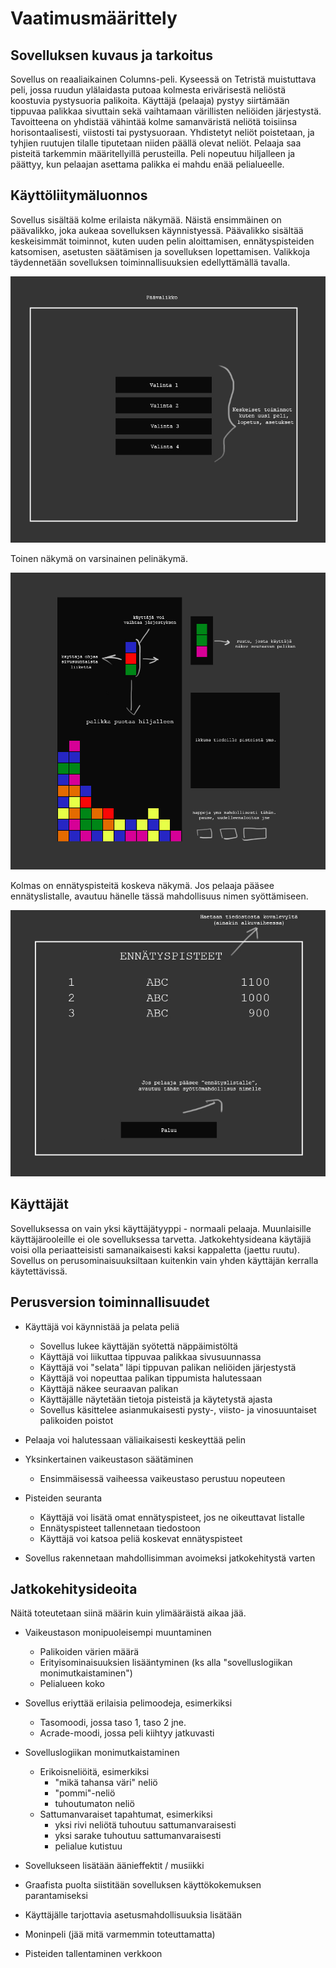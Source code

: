# Vaatimusmäärittely

## Sovelluksen kuvaus ja tarkoitus

Sovellus on reaaliaikainen Columns-peli. Kyseessä on Tetristä muistuttava peli, jossa ruudun ylälaidasta putoaa kolmesta erivärisestä neliöstä koostuvia pystysuoria palikoita. Käyttäjä (pelaaja) pystyy siirtämään tippuvaa palikkaa sivuttain sekä vaihtamaan värillisten neliöiden järjestystä. Tavoitteena on yhdistää vähintää kolme samanväristä neliötä toisiinsa horisontaalisesti, viistosti tai pystysuoraan. Yhdistetyt neliöt poistetaan, ja tyhjien ruutujen tilalle tiputetaan niiden päällä olevat neliöt. Pelaaja saa pisteitä tarkemmin määritellyillä perusteilla. Peli nopeutuu hiljalleen ja päättyy, kun pelaajan asettama palikka ei mahdu enää pelialueelle.

## Käyttöliitymäluonnos

Sovellus sisältää kolme erilaista näkymää. Näistä ensimmäinen on päävalikko, joka aukeaa sovelluksen käynnistyessä. Päävalikko sisältää keskeisimmät toiminnot, kuten uuden pelin aloittamisen, ennätyspisteiden katsomisen, asetusten säätämisen ja sovelluksen lopettamisen. Valikkoja täydennetään sovelluksen toiminnallisuuksien edellyttämällä tavalla.

![Päävalikko](/dokumentaatio/kuvat/kayttisluonnos_paavalikko.jpg)

Toinen näkymä on varsinainen pelinäkymä. 

![Käyttöliitymäluonnos](/dokumentaatio/kuvat/kayttisluonnos.jpg)

Kolmas on ennätyspisteitä koskeva näkymä. Jos pelaaja pääsee ennätyslistalle, avautuu hänelle tässä mahdollisuus nimen syöttämiseen.

![Pisteet](/dokumentaatio/kuvat/kayttisluonnos_pisteet.jpg)

## Käyttäjät

Sovelluksessa on vain yksi käyttäjätyyppi - normaali pelaaja. Muunlaisille käyttäjärooleille ei ole sovelluksessa tarvetta. Jatkokehtysideana käytäjiä voisi olla periaatteisisti samanaikaisesti kaksi kappaletta (jaettu ruutu). Sovellus on perusominaisuuksiltaan kuitenkin vain yhden käyttäjän kerralla käytettävissä.

## Perusversion toiminnallisuudet

* Käyttäjä voi käynnistää ja pelata peliä
  * Sovellus lukee käyttäjän syötettä näppäimistöltä
  * Käyttäjä voi liikuttaa tippuvaa palikkaa sivusuunnassa
  * Käyttäjä voi "selata" läpi tippuvan palikan neliöiden järjestystä
  * Käyttäjä voi nopeuttaa palikan tippumista halutessaan
  * Käyttäjä näkee seuraavan palikan
  * Käyttäjälle näytetään tietoja pisteistä ja käytetystä ajasta
  * Sovellus käsittelee asianmukaisesti pysty-, viisto- ja vinosuuntaiset palikoiden poistot

* Pelaaja voi halutessaan väliaikaisesti keskeyttää pelin

* Yksinkertainen vaikeustason säätäminen
  * Ensimmäisessä vaiheessa vaikeustaso perustuu nopeuteen
  
* Pisteiden seuranta
  * Käyttäjä voi lisätä omat ennätyspisteet, jos ne oikeuttavat listalle
  * Ennätyspisteet tallennetaan tiedostoon
  * Käyttäjä voi katsoa peliä koskevat ennätyspisteet

* Sovellus rakennetaan mahdollisimman avoimeksi jatkokehitystä varten

## Jatkokehitysideoita

Näitä toteutetaan siinä määrin kuin ylimääräistä aikaa jää.

* Vaikeustason monipuoleisempi muuntaminen
  * Palikoiden värien määrä
  * Erityisominaisuuksien lisääntyminen (ks alla "sovelluslogiikan monimutkaistaminen")
  * Pelialueen koko

* Sovellus eriyttää erilaisia pelimoodeja, esimerkiksi
  * Tasomoodi, jossa taso 1, taso 2 jne.
  * Acrade-moodi, jossa peli kiihtyy jatkuvasti

* Sovelluslogiikan monimutkaistaminen
  * Erikoisneliöitä, esimerkiksi
    * "mikä tahansa väri" neliö
    * "pommi"-neliö
    * tuhoutumaton neliö
  * Sattumanvaraiset tapahtumat, esimerkiksi
    * yksi rivi neliötä tuhoutuu sattumanvaraisesti
    * yksi sarake tuhoutuu sattumanvaraisesti
    * pelialue kutistuu

* Sovellukseen lisätään äänieffektit / musiikki

* Graafista puolta siistitään sovelluksen käyttökokemuksen parantamiseksi

* Käyttäjälle tarjottavia asetusmahdollisuuksia lisätään

* Moninpeli (jää mitä varmemmin toteuttamatta)

* Pisteiden tallentaminen verkkoon


